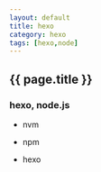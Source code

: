 ```yaml
---
layout: default
title: hexo
category: hexo
tags: [hexo,node]
---
```


## {{ page.title }} ##

### hexo, node.js ###

* nvm

* npm

* hexo
